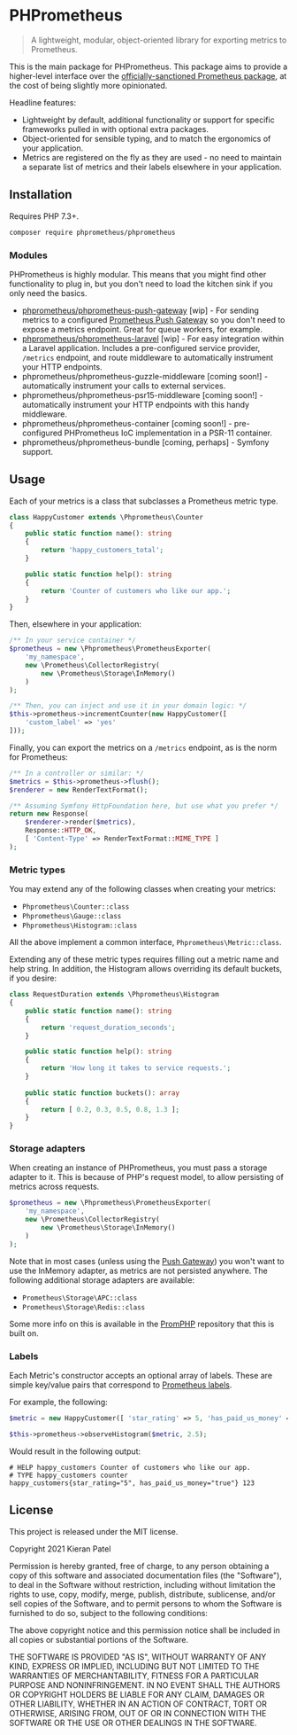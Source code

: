 # PHPrometheus

> A lightweight, modular, object-oriented library for exporting metrics to Prometheus.

This is the main package for PHPrometheus. This package aims to provide a higher-level interface over the [officially-sanctioned Prometheus package](https://github.com/PromPHP/prometheus_client_php), at the cost of being slightly more opinionated.

Headline features:

- Lightweight by default, additional functionality or support for specific frameworks pulled in with optional extra packages.
- Object-oriented for sensible typing, and to match the ergonomics of your application.
- Metrics are registered on the fly as they are used - no need to maintain a separate list of metrics and their labels elsewhere in your application.

## Installation

Requires PHP 7.3+.

```sh
composer require phprometheus/phprometheus
```

### Modules

PHPrometheus is highly modular. This means that you might find other functionality to plug in, but you don't need to load the kitchen sink if you only need the basics.

- [phprometheus/phprometheus-push-gateway](https://github.com/phprometheus/phprometheus-push-gateway) [wip] - For sending metrics to a configured [Prometheus Push Gateway](https://prometheus.io/docs/practices/pushing/) so you don't need to expose a metrics endpoint. Great for queue workers, for example.
- [phprometheus/phprometheus-laravel](https://github.com/phprometheus/phprometheus-laravel) [wip] - For easy integration within a Laravel application. Includes a pre-configured service provider, `/metrics` endpoint, and route middleware to automatically instrument your HTTP endpoints.
- phprometheus/phprometheus-guzzle-middleware [coming soon!] - automatically instrument your calls to external services.
- phprometheus/phprometheus-psr15-middleware [coming soon!] - automatically instrument your HTTP endpoints with this handy middleware.
- phprometheus/phprometheus-container [coming soon!] - pre-configured PHPrometheus IoC implementation in a PSR-11 container.
- phprometheus/phprometheus-bundle [coming, perhaps] - Symfony support.

## Usage

Each of your metrics is a class that subclasses a Prometheus metric type.

```php
class HappyCustomer extends \Phprometheus\Counter
{
    public static function name(): string
    {
        return 'happy_customers_total';
    }

    public static function help(): string
    {
        return 'Counter of customers who like our app.';
    } 
}
```

Then, elsewhere in your application:

```php
/** In your service container */
$prometheus = new \Phprometheus\PrometheusExporter(
    'my_namespace',
    new \Prometheus\CollectorRegistry(
        new \Prometheus\Storage\InMemory()
    )
);

/** Then, you can inject and use it in your domain logic: */
$this->prometheus->incrementCounter(new HappyCustomer([
    'custom_label' => 'yes'
]));
```

Finally, you can export the metrics on a `/metrics` endpoint, as is the norm for Prometheus:

```php
/** In a controller or similar: */
$metrics = $this->prometheus->flush();
$renderer = new RenderTextFormat();

/** Assuming Symfony HttpFoundation here, but use what you prefer */
return new Response(
    $renderer->render($metrics),
    Response::HTTP_OK,
    [ 'Content-Type' => RenderTextFormat::MIME_TYPE ]
);
```

### Metric types

You may extend any of the following classes when creating your metrics:

- `Phprometheus\Counter::class`
- `Phprometheus\Gauge::class`
- `Phprometheus\Histogram::class`

All the above implement a common interface, `Phprometheus\Metric::class`.

Extending any of these metric types requires filling out a metric name and help string. In addition, the Histogram allows overriding its default buckets, if you desire:

```php
class RequestDuration extends \Phprometheus\Histogram
{
    public static function name(): string
    {
        return 'request_duration_seconds';
    }

    public static function help(): string
    {
        return 'How long it takes to service requests.';
    }
    
    public static function buckets(): array
    {
        return [ 0.2, 0.3, 0.5, 0.8, 1.3 ];
    }
}
```

### Storage adapters

When creating an instance of PHPrometheus, you must pass a storage adapter to it. This is because of PHP's request model, to allow persisting of metrics across requests.

```php
$prometheus = new \Phprometheus\PrometheusExporter(
    'my_namespace',
    new \Prometheus\CollectorRegistry(
        new \Prometheus\Storage\InMemory()
    )
);
```

Note that in most cases (unless using the [Push Gateway](https://github.com/phprometheus/phprometheus-push-gateway)) you won't want to use the InMemory adapter, as metrics are not persisted anywhere. The following additional storage adapters are available:

- `Prometheus\Storage\APC::class`
- `Prometheus\Storage\Redis::class`

Some more info on this is available in the [PromPHP](https://github.com/PromPHP/prometheus_client_php) repository that this is built on.

### Labels

Each Metric's constructor accepts an optional array of labels. These are simple key/value pairs that correspond to [Prometheus labels](https://prometheus.io/docs/concepts/data_model/).

For example, the following:

```php
$metric = new HappyCustomer([ 'star_rating' => 5, 'has_paid_us_money' => true ]);

$this->prometheus->observeHistogram($metric, 2.5);
```

Would result in the following output:

```
# HELP happy_customers Counter of customers who like our app.
# TYPE happy_customers counter
happy_customers{star_rating="5", has_paid_us_money="true"} 123
```

## License

This project is released under the MIT license.

Copyright 2021 Kieran Patel

Permission is hereby granted, free of charge, to any person obtaining a copy of this software and associated documentation files (the "Software"), to deal in the Software without restriction, including without limitation the rights to use, copy, modify, merge, publish, distribute, sublicense, and/or sell copies of the Software, and to permit persons to whom the Software is furnished to do so, subject to the following conditions:

The above copyright notice and this permission notice shall be included in all copies or substantial portions of the Software.

THE SOFTWARE IS PROVIDED "AS IS", WITHOUT WARRANTY OF ANY KIND, EXPRESS OR IMPLIED, INCLUDING BUT NOT LIMITED TO THE WARRANTIES OF MERCHANTABILITY, FITNESS FOR A PARTICULAR PURPOSE AND NONINFRINGEMENT. IN NO EVENT SHALL THE AUTHORS OR COPYRIGHT HOLDERS BE LIABLE FOR ANY CLAIM, DAMAGES OR OTHER LIABILITY, WHETHER IN AN ACTION OF CONTRACT, TORT OR OTHERWISE, ARISING FROM, OUT OF OR IN CONNECTION WITH THE SOFTWARE OR THE USE OR OTHER DEALINGS IN THE SOFTWARE.